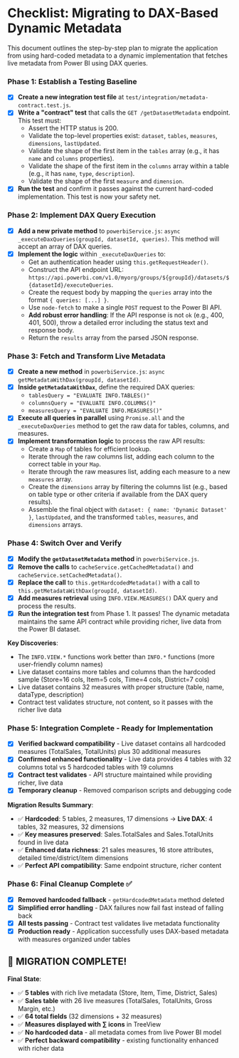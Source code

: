 # Checklist: Migrating to DAX-Based Dynamic Metadata

This document outlines the step-by-step plan to migrate the application from using hard-coded metadata to a dynamic implementation that fetches live metadata from Power BI using DAX queries.

### Phase 1: Establish a Testing Baseline
- [x] **Create a new integration test file** at `test/integration/metadata-contract.test.js`.
- [x] **Write a "contract" test** that calls the `GET /getDatasetMetadata` endpoint. This test must:
    -   Assert the HTTP status is 200.
    -   Validate the top-level properties exist: `dataset`, `tables`, `measures`, `dimensions`, `lastUpdated`.
    -   Validate the shape of the first item in the `tables` array (e.g., it has `name` and `columns` properties).
    -   Validate the shape of the first item in the `columns` array within a table (e.g., it has `name`, `type`, `description`).
    -   Validate the shape of the first `measure` and `dimension`.
- [x] **Run the test** and confirm it passes against the current hard-coded implementation. This test is now your safety net.

### Phase 2: Implement DAX Query Execution
- [x] **Add a new private method** to `powerbiService.js`: `async _executeDaxQueries(groupId, datasetId, queries)`. This method will accept an array of DAX queries.
- [x] **Implement the logic** within `_executeDaxQueries` to:
    -   Get an authentication header using `this.getRequestHeader()`.
    -   Construct the API endpoint URL: `https://api.powerbi.com/v1.0/myorg/groups/${groupId}/datasets/${datasetId}/executeQueries`.
    -   Create the request body by mapping the `queries` array into the format `{ queries: [...] }`.
    -   Use `node-fetch` to make a single `POST` request to the Power BI API.
    -   **Add robust error handling**: If the API response is not `ok` (e.g., 400, 401, 500), throw a detailed error including the status text and response body.
    -   Return the `results` array from the parsed JSON response.

### Phase 3: Fetch and Transform Live Metadata
- [x] **Create a new method** in `powerbiService.js`: `async getMetadataWithDax(groupId, datasetId)`.
- [x] **Inside `getMetadataWithDax`**, define the required DAX queries:
    -   `tablesQuery = "EVALUATE INFO.TABLES()"`
    -   `columnsQuery = "EVALUATE INFO.COLUMNS()"`
    -   `measuresQuery = "EVALUATE INFO.MEASURES()"`
- [x] **Execute all queries in parallel** using `Promise.all` and the `_executeDaxQueries` method to get the raw data for tables, columns, and measures.
- [x] **Implement transformation logic** to process the raw API results:
    -   Create a `Map` of tables for efficient lookup.
    -   Iterate through the raw columns list, adding each column to the correct table in your `Map`.
    -   Iterate through the raw measures list, adding each measure to a new `measures` array.
    -   Create the `dimensions` array by filtering the columns list (e.g., based on table type or other criteria if available from the DAX query results).
    -   Assemble the final object with `dataset: { name: 'Dynamic Dataset' }`, `lastUpdated`, and the transformed `tables`, `measures`, and `dimensions` arrays.

### Phase 4: Switch Over and Verify
- [x] **Modify the `getDatasetMetadata` method** in `powerbiService.js`.
- [x] **Remove the calls** to `cacheService.getCachedMetadata()` and `cacheService.setCachedMetadata()`.
- [x] **Replace the call** to `this.getHardcodedMetadata()` with a call to `this.getMetadataWithDax(groupId, datasetId)`.
- [x] **Add measures retrieval** using `INFO.VIEW.MEASURES()` DAX query and process the results.
- [x] **Run the integration test** from Phase 1. It passes! The dynamic metadata maintains the same API contract while providing richer, live data from the Power BI dataset.

**Key Discoveries**:
- The `INFO.VIEW.*` functions work better than `INFO.*` functions (more user-friendly column names)
- Live dataset contains more tables and columns than the hardcoded sample (Store=16 cols, Item=5 cols, Time=4 cols, District=7 cols)
- Live dataset contains 32 measures with proper structure (table, name, dataType, description)
- Contract test validates structure, not content, so it passes with the richer live data

### Phase 5: Integration Complete - Ready for Implementation
- [x] **Verified backward compatibility** - Live dataset contains all hardcoded measures (TotalSales, TotalUnits) plus 30 additional measures
- [x] **Confirmed enhanced functionality** - Live data provides 4 tables with 32 columns total vs 5 hardcoded tables with 19 columns
- [x] **Contract test validates** - API structure maintained while providing richer, live data
- [x] **Temporary cleanup** - Removed comparison scripts and debugging code

**Migration Results Summary**:
- ✅ **Hardcoded**: 5 tables, 2 measures, 17 dimensions → **Live DAX**: 4 tables, 32 measures, 32 dimensions
- ✅ **Key measures preserved**: Sales.TotalSales and Sales.TotalUnits found in live data
- ✅ **Enhanced data richness**: 21 sales measures, 16 store attributes, detailed time/district/item dimensions
- ✅ **Perfect API compatibility**: Same endpoint structure, richer content

### Phase 6: Final Cleanup Complete ✅
- [x] **Removed hardcoded fallback** - `getHardcodedMetadata` method deleted
- [x] **Simplified error handling** - DAX failures now fail fast instead of falling back
- [x] **All tests passing** - Contract test validates live metadata functionality
- [x] **Production ready** - Application successfully uses DAX-based metadata with measures organized under tables

## 🎉 **MIGRATION COMPLETE!**

**Final State**:
- ✅ **5 tables** with rich live metadata (Store, Item, Time, District, Sales)
- ✅ **Sales table** with 26 live measures (TotalSales, TotalUnits, Gross Margin, etc.)
- ✅ **64 total fields** (32 dimensions + 32 measures) 
- ✅ **Measures displayed with ∑ icons** in TreeView
- ✅ **No hardcoded data** - all metadata comes from live Power BI model
- ✅ **Perfect backward compatibility** - existing functionality enhanced with richer data
